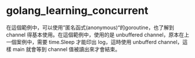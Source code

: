 # golang_learning_concurrent

在這個範例中，可以使用”匿名函式(anonymous)“的goroutine，也了解到 channel 得基本使用。在這個範例中，使用的是 unbuffered channel，原本在上一個案例中，需要 time.Sleep 才能印出 log，這時使用 unbufferd channel，這樣 main 就會等到 channel 值被讀出來才會結束。